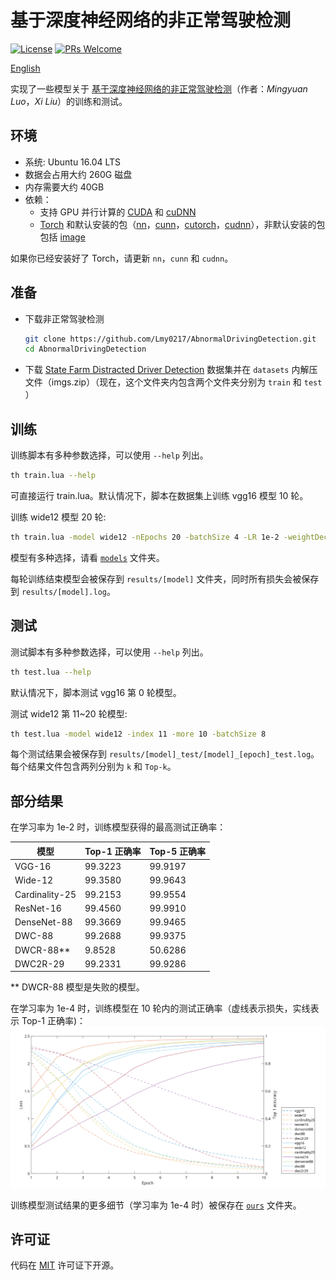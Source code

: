 # 基于深度神经网络的非正常驾驶检测

[![License](https://img.shields.io/badge/license-MIT-blue.svg)](LICENSE) [![PRs Welcome](https://img.shields.io/badge/PRs-welcome-brightgreen.svg)](https://github.com/Lmy0217/AbnormalDrivingDetection/pulls)

[English](README.md)

实现了一些模型关于 [基于深度神经网络的非正常驾驶检测](paper.pdf)（作者：*Mingyuan Luo*，*Xi Liu*）的训练和测试。

## 环境
- 系统: Ubuntu 16.04 LTS
- 数据会占用大约 260G 磁盘
- 内存需要大约 40GB
- 依赖：
  - 支持 GPU 并行计算的 [CUDA](https://developer.nvidia.com/cuda-toolkit) 和 [cuDNN](https://developer.nvidia.com/cudnn)
  - [Torch](https://github.com/torch/torch7) 和默认安装的包（[nn](https://github.com/torch/nn)，[cunn](https://github.com/torch/cunn)，[cutorch](https://github.com/torch/cutorch)，[cudnn](https://github.com/soumith/cudnn.torch)），非默认安装的包包括 [image](https://github.com/torch/image)

如果你已经安装好了 Torch，请更新 `nn`，`cunn` 和 `cudnn`。

## 准备
- 下载非正常驾驶检测
  ```bash
  git clone https://github.com/Lmy0217/AbnormalDrivingDetection.git
  cd AbnormalDrivingDetection
  ```

- 下载 [State Farm Distracted Driver Detection](https://www.kaggle.com/c/state-farm-distracted-driver-detection/data) 数据集并在 `datasets` 内解压文件（imgs.zip）（现在，这个文件夹内包含两个文件夹分别为 `train` 和 `test` ）

## 训练
训练脚本有多种参数选择，可以使用 `--help` 列出。
```bash
th train.lua --help
```

可直接运行 train.lua。默认情况下，脚本在数据集上训练 vgg16 模型 10 轮。

训练 wide12 模型 20 轮:
```bash
th train.lua -model wide12 -nEpochs 20 -batchSize 4 -LR 1e-2 -weightDecay 1e-4
```

模型有多种选择，请看 [`models`](models) 文件夹。

每轮训练结束模型会被保存到 `results/[model]` 文件夹，同时所有损失会被保存到 `results/[model].log`。

## 测试
测试脚本有多种参数选择，可以使用 `--help` 列出。
```bash
th test.lua --help
```

默认情况下，脚本测试 vgg16 第 0 轮模型。

测试 wide12 第 11~20 轮模型:
```bash
th test.lua -model wide12 -index 11 -more 10 -batchSize 8
```

每个测试结果会被保存到 `results/[model]_test/[model]_[epoch]_test.log`。每个结果文件包含两列分别为 `k` 和 `Top-k`。

## 部分结果
在学习率为 1e-2 时，训练模型获得的最高测试正确率：

| 模型           | Top-1 正确率    | Top-5 正确率   |
| -------------- | -------------- | -------------- |
| VGG-16         | 99.3223        | 99.9197        |
| Wide-12        | 99.3580        | 99.9643        |
| Cardinality-25 | 99.2153        | 99.9554        |
| ResNet-16      | 99.4560        | 99.9910        |
| DenseNet-88    | 99.3669        | 99.9465        |
| DWC-88         | 99.2688        | 99.9375        |
| DWCR-88**      | 9.8528         | 50.6286        |
| DWC2R-29       | 99.2331        | 99.9286        |

** DWCR-88 模型是失败的模型。

在学习率为 1e-4 时，训练模型在 10 轮内的测试正确率（虚线表示损失，实线表示 Top-1 正确率)：
![](ours/e4.svg)

训练模型测试结果的更多细节（学习率为 1e-4 时）被保存在 [`ours`](ours) 文件夹。

## 许可证
代码在 [MIT](LICENSE) 许可证下开源。